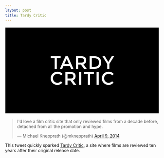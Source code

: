 ```yaml
---
layout: post
title: Tardy Critic
---
```


<img class="aligncenter" style="border:1px solid #e8e8e8" src="/images/tardycritic.jpg" alt="design prompts" />

<blockquote class="twitter-tweet" lang="en"><p>I&#39;d love a film critic site that only reviewed films from a decade before, detached from all the promotion and hype.</p>&mdash; Michael Knepprath (@mknepprath) <a href="https://twitter.com/mknepprath/status/453925343322071042">April 9, 2014</a></blockquote>

This tweet quickly sparked [Tardy Critic](http://www.tardycritic.com/), a site where films are reviewed ten years after their original release date.

<!--<div class="button"><a href="http://www.twitter.com/tardycritic/">Tardy Critic on Twitter →</a></div>-->